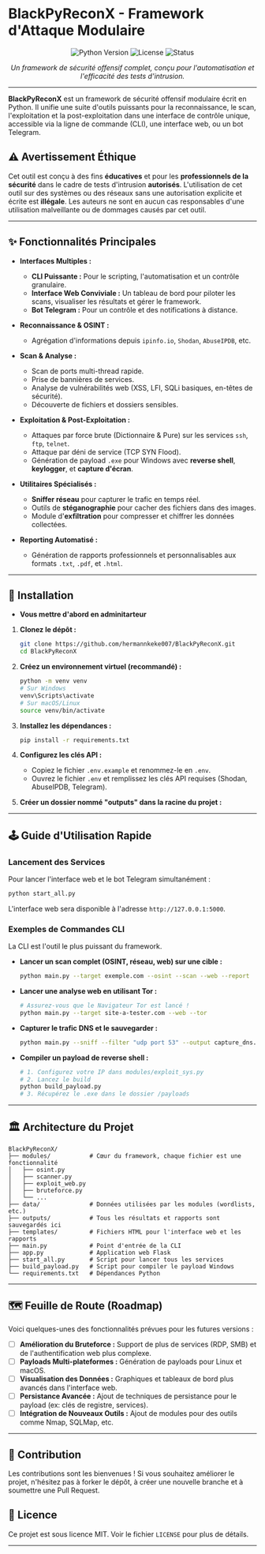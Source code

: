 # BlackPyReconX - Framework d'Attaque Modulaire

<p align="center">
  <img src="https://img.shields.io/badge/Python-3.10%2B-blue" alt="Python Version">
  <img src="https://img.shields.io/badge/License-MIT-green" alt="License">
  <img src="https://img.shields.io/badge/Status-En%20D%C3%A9veloppement-orange" alt="Status">
</p>

<p align="center">
  <i>Un framework de sécurité offensif complet, conçu pour l'automatisation et l'efficacité des tests d'intrusion.</i>
</p>

---

**BlackPyReconX** est un framework de sécurité offensif modulaire écrit en Python. Il unifie une suite d'outils puissants pour la reconnaissance, le scan, l'exploitation et la post-exploitation dans une interface de contrôle unique, accessible via la ligne de commande (CLI), une interface web, ou un bot Telegram.

## ⚠️ Avertissement Éthique

Cet outil est conçu à des fins **éducatives** et pour les **professionnels de la sécurité** dans le cadre de tests d'intrusion **autorisés**. L'utilisation de cet outil sur des systèmes ou des réseaux sans une autorisation explicite et écrite est **illégale**. Les auteurs ne sont en aucun cas responsables d'une utilisation malveillante ou de dommages causés par cet outil.

---

## ✨ Fonctionnalités Principales

*   **Interfaces Multiples :**
    *   **CLI Puissante :** Pour le scripting, l'automatisation et un contrôle granulaire.
    *   **Interface Web Conviviale :** Un tableau de bord pour piloter les scans, visualiser les résultats et gérer le framework.
    *   **Bot Telegram :** Pour un contrôle et des notifications à distance.

*   **Reconnaissance & OSINT :**
    *   Agrégation d'informations depuis `ipinfo.io`, `Shodan`, `AbuseIPDB`, etc.

*   **Scan & Analyse :**
    *   Scan de ports multi-thread rapide.
    *   Prise de bannières de services.
    *   Analyse de vulnérabilités web (XSS, LFI, SQLi basiques, en-têtes de sécurité).
    *   Découverte de fichiers et dossiers sensibles.

*   **Exploitation & Post-Exploitation :**
    *   Attaques par force brute (Dictionnaire & Pure) sur les services `ssh`, `ftp`, `telnet`.
    *   Attaque par déni de service (TCP SYN Flood).
    *   Génération de payload `.exe` pour Windows avec **reverse shell**, **keylogger**, et **capture d'écran**.

*   **Utilitaires Spécialisés :**
    *   **Sniffer réseau** pour capturer le trafic en temps réel.
    *   Outils de **stéganographie** pour cacher des fichiers dans des images.
    *   Module d'**exfiltration** pour compresser et chiffrer les données collectées.

*   **Reporting Automatisé :**
    *   Génération de rapports professionnels et personnalisables aux formats `.txt`, `.pdf`, et `.html`.

---

## 🚀 Installation

*  **Vous mettre d'abord en adminitarteur**

1.  **Clonez le dépôt :**
    ```bash
    git clone https://github.com/hermannkeke007/BlackPyReconX.git
    cd BlackPyReconX
    ```

2.  **Créez un environnement virtuel (recommandé) :**
    ```bash
    python -m venv venv
    # Sur Windows
    venv\Scripts\activate
    # Sur macOS/Linux
    source venv/bin/activate
    ```

3.  **Installez les dépendances :**
    ```bash
    pip install -r requirements.txt
    ```

4.  **Configurez les clés API :**
    *   Copiez le fichier `.env.example` et renommez-le en `.env`.
    *   Ouvrez le fichier `.env` et remplissez les clés API requises (Shodan, AbuseIPDB, Telegram).
5.  **Créer un dossier nommé "outputs" dans la racine du projet :**
---

## 🕹️ Guide d'Utilisation Rapide

### Lancement des Services

Pour lancer l'interface web et le bot Telegram simultanément :
```bash
python start_all.py
```
L'interface web sera disponible à l'adresse `http://127.0.0.1:5000`.

### Exemples de Commandes CLI

La CLI est l'outil le plus puissant du framework.

*   **Lancer un scan complet (OSINT, réseau, web) sur une cible :**
    ```bash
    python main.py --target exemple.com --osint --scan --web --report
    ```

*   **Lancer une analyse web en utilisant Tor :**
    ```bash
    # Assurez-vous que le Navigateur Tor est lancé !
    python main.py --target site-a-tester.com --web --tor
    ```

*   **Capturer le trafic DNS et le sauvegarder :**
    ```bash
    python main.py --sniff --filter "udp port 53" --output capture_dns.pcap
    ```

*   **Compiler un payload de reverse shell :**
    ```bash
    # 1. Configurez votre IP dans modules/exploit_sys.py
    # 2. Lancez le build
    python build_payload.py
    # 3. Récupérez le .exe dans le dossier /payloads
    ```

---

## 🏛️ Architecture du Projet

```
BlackPyReconX/
├── modules/           # Cœur du framework, chaque fichier est une fonctionnalité
│   ├── osint.py
│   ├── scanner.py
│   ├── exploit_web.py
│   ├── bruteforce.py
│   └── ...
├── data/              # Données utilisées par les modules (wordlists, etc.)
├── outputs/           # Tous les résultats et rapports sont sauvegardés ici
├── templates/         # Fichiers HTML pour l'interface web et les rapports
├── main.py            # Point d'entrée de la CLI
├── app.py             # Application web Flask
├── start_all.py       # Script pour lancer tous les services
├── build_payload.py   # Script pour compiler le payload Windows
└── requirements.txt   # Dépendances Python
```

---

## 🗺️ Feuille de Route (Roadmap)

Voici quelques-unes des fonctionnalités prévues pour les futures versions :

-   [ ] **Amélioration du Bruteforce :** Support de plus de services (RDP, SMB) et de l'authentification web plus complexe.
-   [ ] **Payloads Multi-plateformes :** Génération de payloads pour Linux et macOS.
-   [ ] **Visualisation des Données :** Graphiques et tableaux de bord plus avancés dans l'interface web.
-   [ ] **Persistance Avancée :** Ajout de techniques de persistance pour le payload (ex: clés de registre, services).
-   [ ] **Intégration de Nouveaux Outils :** Ajout de modules pour des outils comme Nmap, SQLMap, etc.

---

## 🤝 Contribution

Les contributions sont les bienvenues ! Si vous souhaitez améliorer le projet, n'hésitez pas à forker le dépôt, à créer une nouvelle branche et à soumettre une Pull Request.

## 📄 Licence

Ce projet est sous licence MIT. Voir le fichier `LICENSE` pour plus de détails.

---
